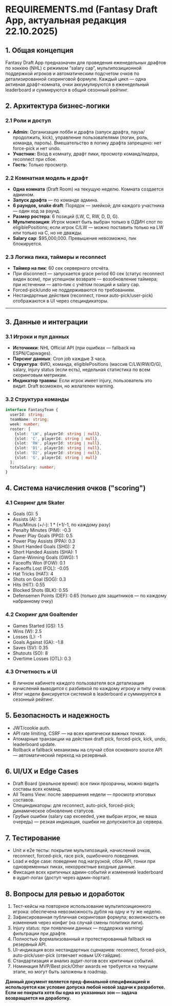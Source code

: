 # REQUIREMENTS.md (Fantasy Draft App, актуальная редакция 22.10.2025)

## 1. Общая концепция

Fantasy Draft App предназначен для проведения еженедельных драфтов по хоккею (NHL) с режимом “salary cap”, мультипозиционной поддержкой игроков и автоматическим подсчетом очков по детализированной скоринговой формуле. Каждый цикл — одна активная драфт-комната, очки аккумулируются в еженедельный leaderboard и суммируются в общий сезонный рейтинг.

## 2. Архитектура бизнес-логики

### 2.1 Роли и доступ

- **Admin:** Организация лобби и драфта (запуск драфта, пауза/продолжить, kick), управление пользователями (логин, роль, команда, пароль). Вмешательство в логику драфта запрещено: нет force-pick и нет undo.
- **Участник:** Вход в комнату, драфт пики, просмотр команд/лидера, reconnect при сбое.
- **Гость:** Только просмотр.

### 2.2 Комнатная модель и драфт

- **Одна комната** (Draft Room) на текущую неделю. Комната создается админом.
- **Запуск драфта** — по команде админа.
- **6 раундов, snake draft**: Порядок — змейкой; для каждого участника — один ход за раунд.
- **Размер ростера**: 6 позиций (LW, C, RW, D, D, G).
- **Мультипозиция**: Игрок может быть выбран только в ОДИН слот по eligiblePositions; если игрок C/LW — можно поставить только на LW или только на C, но не дважды.
- **Salary cap**: \$95,000,000. Превышение невозможно, пик блокируется.

### 2.3 Логика пика, таймеры и reconnect

- **Таймер на пик**: 60 сек серверного отсчёта.
- При disconnect — запускается grace period 60 сек (статус reconnect виден всем), при успешном возврате — возобновление таймера; при истечении — авто‑пик с учётом позиций и salary cap.
- Forced-pick/undo не поддерживаются по требованиям.
- Нестандартные действия (reconnect, гонки auto-pick/user-pick) отображаются в UI через специндикаторы.

***

## 3. Данные и интеграции

### 3.1 Игроки и пул данных

- **Источники**: NHL Official API (при ошибках — fallback на ESPN/Capwages).
- **Парсинг данных**: Cron job каждые 3 часа.
- **Структура**: ФИО, команда, eligiblePositions (масcив C/LW/RW/D/G), salary, injury status (если есть), недельная статистика по всем скоринговым метрикам.
- **Индикатор травмы**: Если игрок имеет injury, пользователь это видит. Draft возможен, но желателен warning.

### 3.2 Структура команды

```ts
interface FantasyTeam {
  userId: string;
  teamName: string;
  week: number;
  roster: [
    {slot: 'LW', playerId: string | null},
    {slot: 'C', playerId: string | null},
    {slot: 'RW', playerId: string | null},
    {slot: 'D1', playerId: string | null},
    {slot: 'D2', playerId: string | null},
    {slot: 'G', playerId: string | null}
  ];
  totalSalary: number;
}
```

## 4. Система начисления очков ("scoring")

### 4.1 Скоринг для Skater

- Goals (G): 5
- Assists (A): 3
- Plus/Minus (+/-): 1 * (+1/-1, по каждому разу)
- Penalty Minutes (PIM): -0.3
- Power Play Goals (PPG): 0.5
- Power Play Assists (PPA): 0.3
- Short Handed Goals (SHG): 2
- Short Handed Assists (SHA): 1
- Game-Winning Goals (GWG): 1
- Faceoffs Won (FOW): 0.1
- Faceoffs Lost (FOL): -0.05
- Hat Tricks (HAT): 4
- Shots on Goal (SOG): 0.3
- Hits (HIT): 0.55
- Blocked Shots (BLK): 0.55
- Defensemen Points (DEF): 0.65 (только для защитников — по каждому набранному очку)

### 4.2 Скоринг для Goaltender

- Games Started (GS): 1.5
- Wins (W): 2.5
- Losses (L): -1
- Goals Against (GA): -1.8
- Saves (SV): 0.35
- Shutouts (SO): 8
- Overtime Losses (OTL): 0.3

### 4.3 Отчетность и UI

- В личном кабинете каждого пользователя вся детализация начислений выводится с разбивкой по каждому игроку и типу очков.
- Итог недели фиксируется системой в leaderboard и суммируется в сезонный рейтинг.

## 5. Безопасность и надежность

- JWT/cookie auth.
- API rate limiting, CSRF — на всех критически важных точках.
- Атомарные транзакции на действия draft pick, forced-pick, kick, undo, leaderboard update.
- Rollback и fallback механизмы на случай сбоя основного source API — автоматический переход на резервный.

## 6. UI/UX и Edge Cases

- Draft Board (реальное время): все пики прозрачны, можно видеть составы всех команд.
- All Teams View: после завершения недели — просмотр итоговых составов.
- Специндикаторы: для reconnect, auto-pick, forced-pick; динамическое обновление статусов.
- Грубые ошибки (salary cap exceeded, уже выбран игрок, не ваша очередь) — резкая индикация, ошибки не допускаются до сервера.

## 7. Тестирование

- Unit и e2e тесты: покрытие мультипозиций, начислений очков, reconnect, forced-pick, race pick, ошибочного поведения.
- Load и edge case: поведение под нагрузкой, сбои API, гонки при одновременных пиках, некорректные входные данные.
- Фиксация всех критичных админ-событий и изменений leaderboard в аудит-логах (доступ через админ-портал).

## 8. Вопросы для ревью и доработок

1. Тест-кейсы на повторное использование мультипозиционного игрока: обеспечена невозможность дубля на одну и ту же неделю.
2. Зафиксированная публичная скоринговая формула; возможность ее изменения через конфиг (на случай смены политики лиги).
3. Injury status: при появлении данных — поддержка warning/фильтрации при драфте.
4. Полностью формализованный и протестированный fallback на резервный API.
5. UI-индикация всех нестандартных сценариев: reconnect, forced-pick, auto-pick/user-pick (отвечает новым UX-гайдам).
6. Стандартизация и анализ аудит-логов всех критичных событий.
7. Номинация MVP/Best pick/Other awards не требуется на текущем этапе, но могут быть заложены в roadmap.

**Данный документ является пред-финальной спецификацией и используется как условие допуска любой новой задачи к разработке.**
**Если не покрыта хотя бы одна из указанных зон — задача возвращается на доработку.**